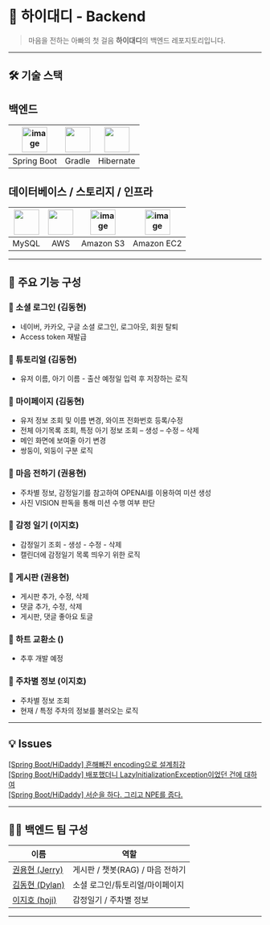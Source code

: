 # 💛 하이대디 - Backend

> 마음을 전하는 아빠의 첫 걸음 **하이대디**의 백엔드 레포지토리입니다. 

---

## 🛠 기술 스택

## 백엔드
|<img width="50" alt="image" src="https://github.com/user-attachments/assets/b514b98f-7536-40a1-bf2e-417ad0d20163" />|<img width="50" src="https://cdn.jsdelivr.net/gh/devicons/devicon@latest/icons/gradle/gradle-original.svg" />|<img width="50" src="https://cdn.jsdelivr.net/gh/devicons/devicon@latest/icons/hibernate/hibernate-original.svg" />|
|:---:|:---:|:---:|
|Spring Boot|Gradle|Hibernate|

## 데이터베이스 / 스토리지 / 인프라
|<img width="50" src="https://cdn.jsdelivr.net/gh/devicons/devicon@latest/icons/mysql/mysql-original-wordmark.svg" />|<img width="50" src="https://cdn.jsdelivr.net/gh/devicons/devicon@latest/icons/amazonwebservices/amazonwebservices-original-wordmark.svg" />|<img width="50" alt="image" src="https://github.com/user-attachments/assets/5c1472e4-425a-4a3f-a36a-72d50489810e" />|<img height="50" alt="image" src="https://github.com/user-attachments/assets/ccf06cd3-fde1-40cb-b576-09401d73d796" />|
|:---:|:---:|:---:|:---:|
|MySQL|AWS|Amazon S3|Amazon EC2|

---

## 📱 주요 기능 구성

### 🔐 소셜 로그인 (김동현)
- 네이버, 카카오, 구글 소셜 로그인, 로그아웃, 회원 탈퇴
- Access token 재발급

### 🌟 튜토리얼 (김동현)
- 유저 이름, 아기 이름 - 출산 예정일 입력 후 저장하는 로직

### 🙋 마이페이지 (김동현)
- 유저 정보 조회 및 이름 변경, 와이프 전화번호 등록/수정
- 전체 아기목록 조회, 특정 아기 정보 조회 – 생성 – 수정 – 삭제
-	메인 화면에 보여줄 아기 변경
-	쌍둥이, 외둥이 구분 로직

### 📌 마음 전하기 (권용현)
- 주차별 정보, 감정일기를 참고하여 OPENAI를 이용하여 미션 생성
- 사진 VISION 판독을 통해 미션 수행 여부 판단

### 🌈 감정 일기 (이지호)
- 감정일기 조회 - 생성 - 수정 - 삭제
- 캘린더에 감정일기 목록 띄우기 위한 로직
  
### 💬 게시판 (권용현)
- 게시판 추가, 수정, 삭제
- 댓글 추가, 수정, 삭제
- 게시판, 댓글 좋아요 토글

### 🌈 하트 교환소 ()
- 추후 개발 예정

### 📅 주차별 정보 (이지호)
- 주차별 정보 조회
- 현재 / 특정 주차의 정보를 불러오는 로직

---
## 💡 Issues

[[Spring Boot/HiDaddy] 흔해빠진 encoding으로 설계최강](https://dong1936.tistory.com/79) <br />
[[Spring Boot/HiDaddy] 배포했더니 LazyInitializationException이었던 건에 대하여](https://dong1936.tistory.com/80) <br />
[[Spring Boot/HiDaddy] 서순을 하다. 그리고 NPE를 줍다.](https://dong1936.tistory.com/81)

---

## 👩‍💻 백엔드 팀 구성

| 이름 | 역할 |
|------|------|
| [권용현 (Jerry)](https://github.com/yyoonngg) | 게시판 / 챗봇(RAG) / 마음 전하기  |
| [김동현 (Dylan)](https://github.com/dh1180) | 소셜 로그인/튜토리얼/마이페이지 |
| [이지호 (hoji)](https://github.com/asfslaf) | 감정일기 / 주차별 정보 |

---
